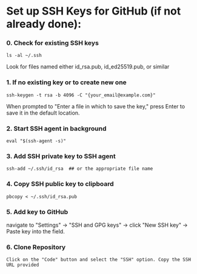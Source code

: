 # Set up SSH Keys for GitHub (if not already done):
### 0. Check for existing SSH keys
    ls -al ~/.ssh
Look for files named either id_rsa.pub, id_ed25519.pub, or similar
### 1. If no existing key or to create new one
    ssh-keygen -t rsa -b 4096 -C "{your_email@example.com}"
When prompted to "Enter a file in which to save the key," press Enter to save it in the default location.
### 2. Start SSH agent in background
    eval "$(ssh-agent -s)"
### 3. Add SSH private key to SSH agent
    ssh-add ~/.ssh/id_rsa  ## or the appropriate file name
### 4. Copy SSH public key to clipboard
    pbcopy < ~/.ssh/id_rsa.pub
### 5. Add key to GitHub
navigate to "Settings" -> "SSH and GPG keys" -> click "New SSH key" -> Paste key into the field.
### 6. Clone Repository
    Click on the "Code" button and select the "SSH" option. Copy the SSH URL provided

